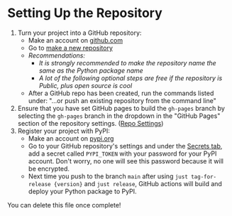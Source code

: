 # Setting Up the Repository

1. Turn your project into a GitHub repository:
    - Make an account on [github.com](https://github.com)
    - Go to [make a new repository](https://github.com/new)
    - _Recommendations:_
        - _It is strongly recommended to make the repository name the same as the Python
            package name_
        - _A lot of the following optional steps are *free* if the repository is Public,
            plus open source is cool_
    - After a GitHub repo has been created, run the commands listed under:
        "...or push an existing repository from the command line"
2. Ensure that you have set GitHub pages to build the `gh-pages` branch by selecting the
   `gh-pages` branch in the dropdown in the "GitHub Pages" section of the
   repository settings.
   ([Repo Settings](https://github.com/bioio-devs/bioio-lif/settings))
3. Register your project with PyPI:
    - Make an account on [pypi.org](https://pypi.org)
    - Go to your GitHub repository's settings and under the
      [Secrets tab](https://github.com/bioio-devs/bioio-lif/settings/secrets/actions),
      add a secret called `PYPI_TOKEN` with your password for your PyPI account.
      Don't worry, no one will see this password because it will be encrypted.
    - Next time you push to the branch `main` after using
      `just tag-for-release {version}` and `just release`, GitHub
      actions will build and deploy your Python package to PyPI.

You can delete this file once complete!